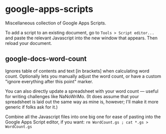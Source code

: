 # google-apps-scripts

Miscellaneous collection of Google Apps Scripts.

To add a script to an existing document, go to `Tools > Script editor...` and
paste the relevant Javascript into the new window that appears. Then reload your
document.

## google-docs-word-count

Ignores table of contents and text [in brackets] when calculating word count.
Optionally lets you manually adjust the word count, or have a custom "ignore
everything after this point" marker.

You can also directly update a spreadsheet with your word count — useful for
writing challenges like NaNoWriMo. (It does assume that your spreadsheet is laid
out the same way as mine is, however; I'll make it more generic if folks ask for
it.)

Combine all the Javascript files into one big one for ease of pasting into the
Google Apps Script editor, if you want: `rm WordCount.gs ; cat *.gs > WordCount.gs`
